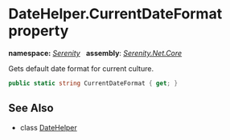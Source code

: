 # DateHelper.CurrentDateFormat property
**namespace:** *[Serenity](../../README.md#serenity-namespace)*   **assembly**: *[Serenity.Net.Core](../../README.md)*

Gets default date format for current culture.

```csharp
public static string CurrentDateFormat { get; }
```

## See Also

* class [DateHelper](../DateHelper.md)